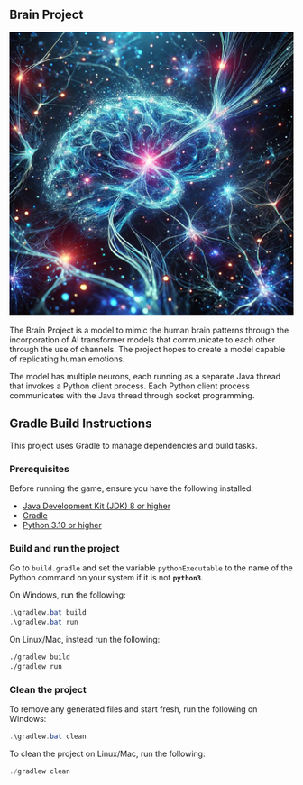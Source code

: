 ## Brain Project

![Space Invaders Gameplay](media/cosmic-brain-image.jpg)

The Brain Project is a model to mimic the human brain patterns through the incorporation of AI transformer models that communicate to each other through the use of channels. The project hopes to create a model capable of replicating human emotions.

The model has multiple neurons, each running as a separate Java thread that invokes a Python client process. Each Python client process communicates with the Java thread through socket programming.

## Gradle Build Instructions

This project uses Gradle to manage dependencies and build tasks.

### Prerequisites

Before running the game, ensure you have the following installed:
- [Java Development Kit (JDK) 8 or higher](https://www.oracle.com/java/technologies/javase-downloads.html)
- [Gradle](https://gradle.org/install/)
- [Python 3.10 or higher](https://www.python.org/downloads/)

### Build and run the project

Go to `build.gradle` and set the variable `pythonExecutable` to the name of the Python command on your system if it is not **`python3`**.

On Windows, run the following:
```powershell
.\gradlew.bat build
.\gradlew.bat run
```

On Linux/Mac, instead run the following:
```bash
./gradlew build
./gradlew run
```

### Clean the project

To remove any generated files and start fresh, run the following on Windows:
```powershell
.\gradlew.bat clean
```

To clean the project on Linux/Mac, run the following:
```powershell
./gradlew clean
```